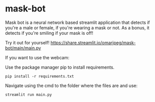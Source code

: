 # mask-bot

Mask bot is a neural network based streamlit application that detects  if you're a male or female, if you're wearing a mask or not. As a bonus, it detects if you're smiling if your mask is off!

Try it out for yourself!
https://share.streamlit.io/omarjpeg/mask-bot/main/main.py

If you want to use the webcam:

Use the package manager pip to install requirements.
```
pip install -r requirements.txt
```

Navigate using the cmd to the folder where the files are and use:
```
streamlit run main.py
```
